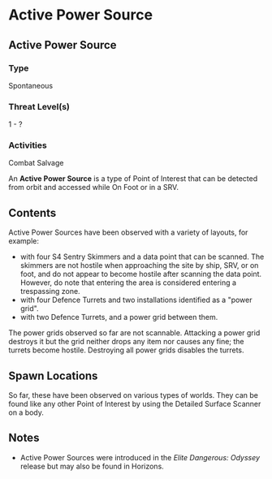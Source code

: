 # Active Power Source
## Active Power Source

		

### Type

Spontaneous

### Threat Level(s)

1 - ?

### Activities

Combat
Salvage

An **Active Power Source** is a type of Point of Interest that can be detected from orbit and accessed while On Foot or in a SRV.

## Contents

Active Power Sources have been observed with a variety of layouts, for example: 

- with four S4 Sentry Skimmers and a data point that can be scanned. The skimmers are not hostile when approaching the site by ship, SRV, or on foot, and do not appear to become hostile after scanning the data point. However, do note that entering the area is considered entering a trespassing zone.
- with four Defence Turrets and two installations identified as a "power grid".
- with two Defence Turrets, and a power grid between them.

The power grids observed so far are not scannable. Attacking a power grid destroys it but the grid neither drops any item nor causes any fine; the turrets become hostile. Destroying all power grids disables the turrets. 

## Spawn Locations

So far, these have been observed on various types of worlds. They can be found like any other Point of Interest by using the Detailed Surface Scanner on a body.

## Notes

- Active Power Sources were introduced in the *Elite Dangerous: Odyssey* release but may also be found in Horizons.